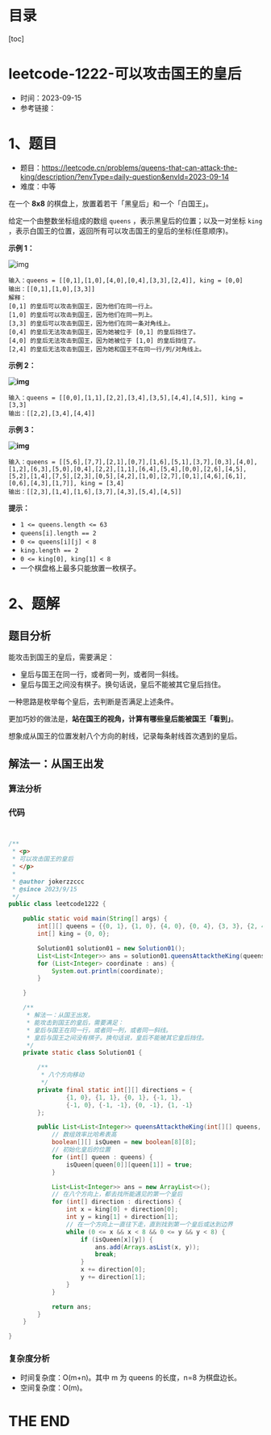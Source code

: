 # 目录

[toc]

# leetcode-1222-可以攻击国王的皇后

- 时间：2023-09-15
- 参考链接：



# 1、题目

- 题目：https://leetcode.cn/problems/queens-that-can-attack-the-king/description/?envType=daily-question&envId=2023-09-14
- 难度：中等

在一个 **8x8** 的棋盘上，放置着若干「黑皇后」和一个「白国王」。

给定一个由整数坐标组成的数组 `queens` ，表示黑皇后的位置；以及一对坐标 `king` ，表示白国王的位置，返回所有可以攻击国王的皇后的坐标(任意顺序)。

 

**示例 1：**

![img](https://assets.leetcode-cn.com/aliyun-lc-upload/uploads/2019/10/13/untitled-diagram.jpg)

```
输入：queens = [[0,1],[1,0],[4,0],[0,4],[3,3],[2,4]], king = [0,0]
输出：[[0,1],[1,0],[3,3]]
解释： 
[0,1] 的皇后可以攻击到国王，因为他们在同一行上。 
[1,0] 的皇后可以攻击到国王，因为他们在同一列上。 
[3,3] 的皇后可以攻击到国王，因为他们在同一条对角线上。 
[0,4] 的皇后无法攻击到国王，因为她被位于 [0,1] 的皇后挡住了。 
[4,0] 的皇后无法攻击到国王，因为她被位于 [1,0] 的皇后挡住了。 
[2,4] 的皇后无法攻击到国王，因为她和国王不在同一行/列/对角线上。
```

**示例 2：**

**![img](https://assets.leetcode-cn.com/aliyun-lc-upload/uploads/2019/10/13/untitled-diagram-1.jpg)**

```
输入：queens = [[0,0],[1,1],[2,2],[3,4],[3,5],[4,4],[4,5]], king = [3,3]
输出：[[2,2],[3,4],[4,4]]
```

**示例 3：**

**![img](https://assets.leetcode-cn.com/aliyun-lc-upload/uploads/2019/10/13/untitled-diagram-2.jpg)**

```
输入：queens = [[5,6],[7,7],[2,1],[0,7],[1,6],[5,1],[3,7],[0,3],[4,0],[1,2],[6,3],[5,0],[0,4],[2,2],[1,1],[6,4],[5,4],[0,0],[2,6],[4,5],[5,2],[1,4],[7,5],[2,3],[0,5],[4,2],[1,0],[2,7],[0,1],[4,6],[6,1],[0,6],[4,3],[1,7]], king = [3,4]
输出：[[2,3],[1,4],[1,6],[3,7],[4,3],[5,4],[4,5]]
```

 

**提示：**

+ `1 <= queens.length <= 63`
+ `queens[i].length == 2`
+ `0 <= queens[i][j] < 8`
+ `king.length == 2`
+ `0 <= king[0], king[1] < 8`
+ 一个棋盘格上最多只能放置一枚棋子。



# 2、题解

## 题目分析

能攻击到国王的皇后，需要满足：

- 皇后与国王在同一行，或者同一列，或者同一斜线。
- 皇后与国王之间没有棋子。换句话说，皇后不能被其它皇后挡住。

一种思路是枚举每个皇后，去判断是否满足上述条件。

更加巧妙的做法是，**站在国王的视角，计算有哪些皇后能被国王「看到」**。

想象成从国王的位置发射八个方向的射线，记录每条射线首次遇到的皇后。



## 解法一：从国王出发

### 算法分析





### 代码

```java


/**
 * <p>
 * 可以攻击国王的皇后
 * </p>
 *
 * @author jokerzzccc
 * @since 2023/9/15
 */
public class leetcode1222 {

    public static void main(String[] args) {
        int[][] queens = {{0, 1}, {1, 0}, {4, 0}, {0, 4}, {3, 3}, {2, 4}};
        int[] king = {0, 0};

        Solution01 solution01 = new Solution01();
        List<List<Integer>> ans = solution01.queensAttacktheKing(queens, king);
        for (List<Integer> coordinate : ans) {
            System.out.println(coordinate);
        }

    }

    /**
     * 解法一：从国王出发。
     * 能攻击到国王的皇后，需要满足：
     * 皇后与国王在同一行，或者同一列，或者同一斜线。
     * 皇后与国王之间没有棋子。换句话说，皇后不能被其它皇后挡住。
     */
    private static class Solution01 {

        /**
         * 八个方向移动
         */
        private final static int[][] directions = {
                {1, 0}, {1, 1}, {0, 1}, {-1, 1},
                {-1, 0}, {-1, -1}, {0, -1}, {1, -1}
        };

        public List<List<Integer>> queensAttacktheKing(int[][] queens, int[] king) {
            // 数组效率比哈希表高
            boolean[][] isQueen = new boolean[8][8];
            // 初始化皇后的位置
            for (int[] queen : queens) {
                isQueen[queen[0]][queen[1]] = true;
            }

            List<List<Integer>> ans = new ArrayList<>();
            // 在八个方向上，都去找所能遇见的第一个皇后
            for (int[] direction : directions) {
                int x = king[0] + direction[0];
                int y = king[1] + direction[1];
                // 在一个方向上一直往下走，直到找到第一个皇后或达到边界
                while (0 <= x && x < 8 && 0 <= y && y < 8) {
                    if (isQueen[x][y]) {
                        ans.add(Arrays.asList(x, y));
                        break;
                    }
                    x += direction[0];
                    y += direction[1];
                }
            }

            return ans;
        }
    }

}

```





### 复杂度分析

- 时间复杂度：O(m+n)。其中 m 为 queens 的长度，n=8 为棋盘边长。
- 空间复杂度：O(m)。











# THE END